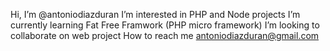 Hi, I’m @antoniodiazduran
  I’m interested in PHP and Node projects
  I’m currently learning Fat Free Framwork (PHP micro framework)
  I’m looking to collaborate on web project
  How to reach me antoniodiazduran@gmail.com

<!---
antoniodiazduran/antoniodiazduran is a ✨ special ✨ repository because its `README.md` (this file) appears on your GitHub profile.
You can click the Preview link to take a look at your changes.
--->
